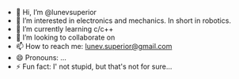 - 👋 Hi, I’m @lunevsuperior
- 👀 I’m interested in electronics and mechanics. In short in robotics.
- 🌱 I’m currently learning c/c++
- 💞️ I’m looking to collaborate on  
- 📫 How to reach me: lunev.superior@gmail.com
- 😄 Pronouns: ...
- ⚡ Fun fact: I' not stupid, but that's not for sure...

<!---
lunevsuperior/lunevsuperior is a ✨ special ✨ repository because its `README.md` (this file) appears on your GitHub profile.
You can click the Preview link to take a look at your changes.
--->

